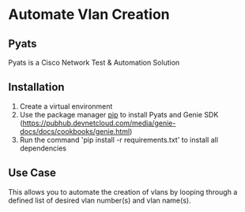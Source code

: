 # Automate Vlan Creation

## Pyats 
Pyats is a Cisco Network Test & Automation Solution

## Installation 
1. Create a virtual environment 
2. Use the package manager [pip](https://pypi.org/project/pyats/) to install Pyats and Genie SDK (https://pubhub.devnetcloud.com/media/genie-docs/docs/cookbooks/genie.html)
3. Run the command 'pip install -r requirements.txt' to install all dependencies 

## Use Case 
This allows you to automate the creation of vlans by looping through a defined list of desired vlan number(s) and vlan name(s). 
